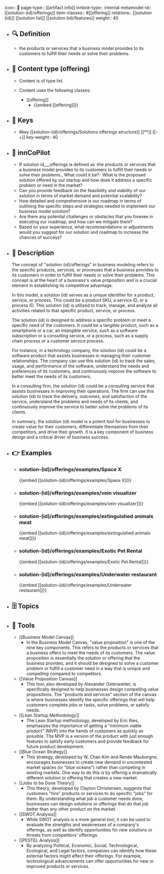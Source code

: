 icon:: 🧿
page-type:: [[artifact info]]
innbok-type:: internal
metamodel-id:: [[solution-(id)/offerings]]
item-classes:: #[[offering]]
relations:: [[solution (id)]] [[solution list]] [[solution (id)/features]]
weight:: 40

- ## 🔍 Definition
  - the products or services that a business model provides to its customers to fulfill their needs or solve their problems.
- ## 📰 Content type (offering)
  - Content is of type list.
  
  - Content uses the following classes:
    - [[offering]]
      - {{embed [[offering]]}}
  
- ## 🔑 Keys
  - #key [[solution-(id)/offerings/Solutions offerings structure]] [[**]] [[-+]]
    key-weight:: 40
- ## 🤖 innCoPilot
  - If solution id___offerings is defined as :the products or services that a business model provides to its customers to fulfill their needs or solve their problems., What could it be?- What is the proposed solution offered by our startup and how does it address a specific problem or need in the market?
  - Can you provide feedback on the feasibility and viability of our solution in terms of market demand and potential scalability?
  - How detailed and comprehensive is our roadmap in terms of outlining the specific steps and strategies needed to implement our business model solution?
  - Are there any potential challenges or obstacles that you foresee in executing our roadmap, and how can we mitigate them?
  - Based on your experience, what recommendations or adjustments would you suggest for our solution and roadmap to increase the chances of success?
- ## 📖 Description
  The concept of "solution (id)/offerings" in business modeling refers to the specific products, services, or processes that a business provides to its customers in order to fulfill their needs or solve their problems. This concept is at the heart of a business's value proposition and is a crucial element in establishing its competitive advantage.
  
  In this model, a solution (id) serves as a unique identifier for a product, service, or process. This could be a product SKU, a service ID, or a process ID. This solution (id) is utilized to track, manage, and analyze all activities related to that specific product, service, or process.
  
  The solution (id) is designed to address a specific problem or meet a specific need of the customers. It could be a tangible product, such as a smartphone or a car, an intangible service, such as a software subscription or a consulting service, or a process, such as a supply chain process or a customer service process.
  
  For instance, in a technology company, the solution (id) could be a software product that assists businesses in managing their customer relationships. The company can use this solution (id) to track the sales, usage, and performance of the software, understand the needs and preferences of its customers, and continuously improve the software to better meet the needs of its customers.
  
  In a consulting firm, the solution (id) could be a consulting service that assists businesses in improving their operations. The firm can use this solution (id) to track the delivery, outcomes, and satisfaction of the service, understand the problems and needs of its clients, and continuously improve the service to better solve the problems of its clients.
  
  In summary, the solution (id) model is a potent tool for businesses to create value for their customers, differentiate themselves from their competitors, and drive their growth. It is a key component of business design and a critical driver of business success.
- ## 👉 Examples
  - ### solution-(id)/offerings/examples/Space X
    {{embed [[solution-(id)/offerings/examples/Space X]]}}
  - ### solution-(id)/offerings/examples/vein visualizer
    {{embed [[solution-(id)/offerings/examples/vein visualizer]]}}
  - ### solution-(id)/offerings/examples/extinguished animals meat
    {{embed [[solution-(id)/offerings/examples/extinguished animals meat]]}}
  - ### solution-(id)/offerings/examples/Exotic Pet Rental
    {{embed [[solution-(id)/offerings/examples/Exotic Pet Rental]]}}
  - ### solution-(id)/offerings/examples/Underwater restaurant
    {{embed [[solution-(id)/offerings/examples/Underwater restaurant]]}}
  
- ## 🗄️ Topics
  
- ## 🧰 Tools
  - [[Business Model Canvas]]
    - In the Business Model Canvas, "value proposition" is one of the nine key components. This refers to the products or services that a business offers to meet the needs of its customers. The value proposition is essentially the solution or offering that the business provides, and it should be designed to solve a customer problem or fulfill a customer need in a way that is unique and compelling compared to competitors.
  - [[Value Proposition Canvas]]
    - This tool, also developed by Alexander Osterwalder, is specifically designed to help businesses design compelling value propositions. The "products and services" section of the canvas is where businesses identify the specific offerings that will help customers complete jobs or tasks, solve problems, or satisfy needs.
  - [[Lean Startup Methodology]]
    - The Lean Startup methodology, developed by Eric Ries, emphasizes the importance of getting a "minimum viable product" (MVP) into the hands of customers as quickly as possible. The MVP is a version of the product with just enough features to satisfy early customers and provide feedback for future product development.
  - [[Blue Ocean Strategy]]
    - This strategy, developed by W. Chan Kim and Renée Mauborgne, encourages businesses to create new demand in uncontested market spaces (or "blue oceans") rather than competing in existing markets. One way to do this is by offering a dramatically different solution or offering that creates a new market.
  - [[Jobs to be Done Theory]]
    - This theory, developed by Clayton Christensen, suggests that customers "hire" products or services to do specific "jobs" for them. By understanding what job a customer needs done, businesses can design solutions or offerings that do that job better than any other product on the market.
  - [[SWOT Analysis]]
    - While SWOT analysis is a more general tool, it can be used to evaluate the strengths and weaknesses of a company's offerings, as well as identify opportunities for new solutions or threats from competitors' offerings.
  - [[PESTEL Analysis]]
    - By analyzing Political, Economic, Social, Technological, Ecological, and Legal factors, companies can identify how these external factors might affect their offerings. For example, technological advancements can offer opportunities for new or improved products or services.

